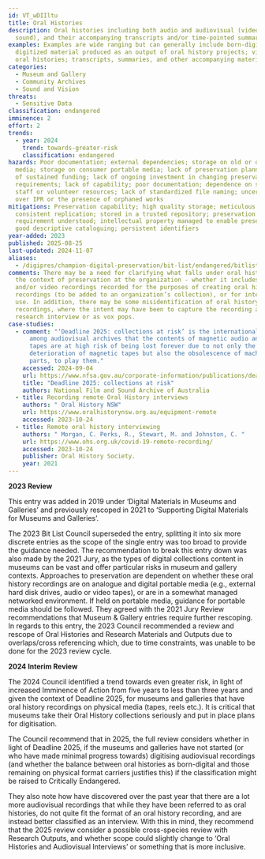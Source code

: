 ```yaml
---
id: VT_wDIIltu
title: Oral Histories
description: Oral histories including both audio and audiovisual (video and
  sound), and their accompanying transcripts and/or time-pointed summaries.
examples: Examples are wide ranging but can generally include born-digital or
  digitized material produced as an output of oral history projects; video or
  oral histories; transcripts, summaries, and other accompanying materials
categories:
  - Museum and Gallery
  - Community Archives
  - Sound and Vision
threats:
  - Sensitive Data
classification: endangered
imminence: 2
effort: 2
trends:
  - year: 2024
    trend: towards-greater-risk
    classification: endangered
hazards: Poor documentation; external dependencies; storage on old or degrading
  media; storage on consumer portable media; lack of preservation planning; lack
  of sustained funding; lack of ongoing investment in changing preservation
  requirements; lack of capability; poor documentation; dependence on small
  staff or volunteer resources; lack of standardized file naming; uncertainty
  over IPR or the presence of orphaned works
mitigations: Preservation capability; high quality storage; meticulous and
  consistent replication; stored in a trusted repository; preservation
  requirement understood; intellectual property managed to enable preservation;
  good descriptive cataloguing; persistent identifiers
year-added: 2023
published: 2025-08-25
last-updated: 2024-11-07
aliases:
  - /digipres/champion-digital-preservation/bit-list/endangered/bitlist-oral-histories
comments: There may be a need for clarifying what falls under oral histories in
  the context of preservation at the organization - whether it includes audio
  and/or video recordings recorded for the purposes of creating oral history
  recordings (to be added to an organization’s collection), or for internal-only
  use. In addition, there may be some misidentification of oral history
  recordings, where the intent may have been to capture the recording as a
  research interview or as vox pops.
case-studies:
  - comment: "‘Deadline 2025: collections at risk’ is the international consensus
      among audiovisual archives that the contents of magnetic audio and video
      tapes are at high risk of being lost forever due to not only the
      deterioration of magnetic tapes but also the obsolescence of machines, and
      parts, to play them."
    accessed: 2024-09-04
    url: https://www.nfsa.gov.au/corporate-information/publications/deadline-2025
    title: "Deadline 2025: collections at risk"
    authors: National Film and Sound Archive of Australia
  - title: Recording remote Oral History interviews
    authors: " Oral History NSW"
    url: https://www.oralhistorynsw.org.au/equipment-remote
    accessed: 2023-10-24
  - title: Remote oral history interviewing
    authors: " Morgan, C. Perks, R., Stewart, M. and Johnston, C. "
    url: https://www.ohs.org.uk/covid-19-remote-recording/
    accessed: 2023-10-24
    publisher: Oral History Society.
    year: 2021
---
```

**2023 Review**

This entry was added in 2019 under ‘Digital Materials in Museums and Galleries’ and previously rescoped in 2021 to ‘Supporting Digital Materials for Museums and Galleries’.

The 2023 Bit List Council superseded the entry, splitting it into six more discrete entries as the scope of the single entry was too broad to provide the guidance needed. The recommendation to break this entry down was also made by the 2021 Jury, as the types of digital collections content in museums can be vast and offer particular risks in museum and gallery contexts. Approaches to preservation are dependent on whether these oral history recordings are on analogue and digital portable media (e.g., external hard disk drives, audio or video tapes), or are in a somewhat managed networked environment. If held on portable media, guidance for portable media should be followed. They agreed with the 2021 Jury Review recommendations that Museum & Gallery entries require further rescoping. In regards to this entry, the 2023 Council recommended a review and rescope of Oral Histories and Research Materials and Outputs due to overlaps/cross referencing which, due to time constraints, was unable to be done for the 2023 review cycle.

**2024 Interim Review**

The 2024 Council identified a trend towards even greater risk, in light of increased Imminence of Action from five years to less than three years and given the context of Deadline 2025, for museums and galleries that have oral history recordings on physical media (tapes, reels etc.). It is critical that museums take their Oral History collections seriously and put in place plans for digitisation.

The Council recommend that in 2025, the full review considers whether in light of Deadline 2025, if the museums and galleries have not started (or who have made minimal progress towards) digitising audiovisual recordings (and whether the balance between oral histories as born-digital and those remaining on physical format carriers justifies this) if the classification might be raised to Critically Endangered.

They also note how have discovered over the past year that there are a lot more audiovisual recordings that while they have been referred to as oral histories, do not quite fit the format of an oral history recording, and are instead better classified as an interview. With this in mind, they recommend that the 2025 review consider a possible cross-species review with Research Outputs, and whether scope could slightly change to ‘Oral Histories and Audiovisual Interviews’ or something that is more inclusive.
